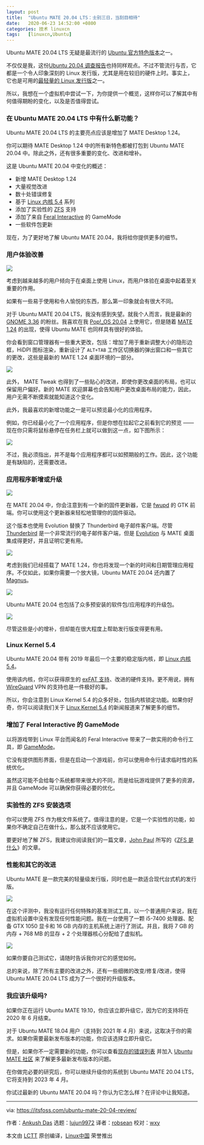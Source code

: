 ```yaml
---
layout: post
title:	"Ubuntu MATE 20.04 LTS：士别三日，当刮目相待"
date:	2020-06-23 14:52:00 +0800 
categories:	技术 linuxcn 
tags:	[linuxcn,Ubuntu]
---
```



Ubuntu MATE 20.04 LTS 无疑是最流行的 [Ubuntu 官方特色版本](https://itsfoss.com/which-ubuntu-install/)之一。


不仅仅是我，这份[Ubuntu 20.04 调查报告](https://ubuntu.com/blog/ubuntu-20-04-survey-results)也持同样观点。不过不管流行与否，它都是一个令人印象深刻的 Linux 发行版，尤其是用在较旧的硬件上时。事实上，它也是可用的[最轻量的 Linux 发行版](https://itsfoss.com/lightweight-linux-beginners/)之一。


所以，我想在一个虚拟机中尝试一下，为你提供一个概览，这样你可以了解其中有何值得期盼的变化，以及是否值得尝试。


### 在 Ubuntu MATE 20.04 LTS 中有什么新功能？






Ubuntu MATE 20.04 LTS 的主要亮点应该是增加了 MATE Desktop 1.24。


你可以期待 MATE Desktop 1.24 中的所有新特色都被打包到 Ubuntu MATE 20.04 中。除此之外，还有很多重要的变化、改进和增补。


这是 Ubuntu MATE 20.04 中变化的概述：


* 新增 MATE Desktop 1.24
* 大量视觉改进
* 数十处错误修复
* 基于 [Linux 内核 5.4](https://itsfoss.com/linux-kernel-5-4/) 系列
* 添加了实验性的 [ZFS](https://itsfoss.com/what-is-zfs/) 支持
* 添加了来自 [Feral Interactive](https://github.com/FeralInteractive/gamemode) 的 GameMode
* 一些软件包更新


现在，为了更好地了解 Ubuntu MATE 20.04，我将给你提供更多的细节。


### 用户体验改善


![](/Asserts/Images//attachment/album/202006/23/144243b14l43vzr2p73vdb.jpg)


考虑到越来越多的用户倾向于在桌面上使用 Linux，而用户体验在桌面中起着至关重要的作用。


如果有一些易于使用和令人愉悦的东西，那么第一印象就会有很大不同。


对于 Ubuntu MATE 20.04 LTS，我没有感到失望。就我个人而言，我是最新的 [GNOME 3.36](https://itsfoss.com/gnome-3-36-release/) 的粉丝。我喜欢在我 [Pop!\_OS 20.04](/article-12175-1.html) 上使用它，但是随着 [MATE 1.24](https://mate-desktop.org/blog/2020-02-10-mate-1-24-released/) 的出现，使得 Ubuntu MATE 也同样具有很好的体验。


你会看到窗口管理器有一些重大更改，包括：增加了用于重新调整大小的隐形边框，HiDPI 图标渲染，重新设计了 `ALT+TAB` 工作区切换器的弹出窗口和一些其它的更改，这些是最新的 MATE 1.24 桌面环境的一部分。


![](/Asserts/Images//attachment/album/202006/23/144305u4e1nsdd4gza0115.png)


此外， MATE Tweak 也得到了一些贴心的改进，即使你更改桌面的布局，也可以保留用户偏好。新的 MATE 欢迎屏幕也会告知用户更改桌面布局的能力，因此，用户无需不断摸索就能知道这个变化。


此外，我最喜欢的新增功能之一是可以预览最小化的应用程序。


例如，你已经最小化了一个应用程序，但是你想在拉起它之前看到它的预览 —— 现在你只需将鼠标悬停在任务栏上就可以做到这一点，如下图所示：


![](/Asserts/Images//attachment/album/202006/23/144333pgrmxgvnru0vnm0l.png)


不过，我必须指出，并不是每个应用程序都可以如预期般的工作。因此，这个功能是有缺陷的，还需要改进。


### 应用程序新增或升级


![](/Asserts/Images//attachment/album/202006/23/144349d6jtqzcdq1wd12w5.png)


在 MATE 20.04 中，你会注意到有一个新的固件更新器，它是 [fwupd](https://fwupd.org) 的 GTK 前端。你可以使用这个更新器来轻松地管理你的固件驱动。


这个版本也使用 Evolution 替换了 Thunderbird 电子邮件客户端。尽管 [Thunderbird](https://www.thunderbird.net/en-US/) 是一个非常流行的电子邮件客户端，但是 [Evolution](https://wiki.gnome.org/Apps/Evolution) 与 MATE 桌面集成得更好，并且证明它更有用。


![](/Asserts/Images//attachment/album/202006/23/144413ymmsrb5z8nbmpmsc.png)


考虑到我们已经搭载了 MATE 1.24，你也将发现一个新的时间和日期管理应用程序。不仅如此，如果你需要一个放大镜，Ubuntu MATE 20.04 还内置了 [Magnus](https://kryogenix.org/code/magnus/)。


![](/Asserts/Images//attachment/album/202006/23/144443zv3s4nifspfi79ss.jpg)


Ubuntu MATE 20.04 也包括了众多预安装的软件包/应用程序的升级包。


![](/Asserts/Images//attachment/album/202006/23/144502asrjcjyozzszosyy.png)


尽管这些是小的增补，但却能在很大程度上帮助发行版变得更有用。


### Linux Kernel 5.4


Ubuntu MATE 20.04 带有 2019 年最后一个主要的稳定版内核，即 [Linux 内核 5.4](https://itsfoss.com/linux-kernel-5-4/)。


使用该内核，你可以获得原生的 [exFAT 支持](https://cloudblogs.microsoft.com/opensource/2019/08/28/exfat-linux-kernel/)、改进的硬件支持。更不用说，拥有 [WireGuard](https://wiki.ubuntu.com/WireGuard) VPN 的支持也是一件极好的事。


所以，你会注意到 Linux Kernel 5.4 的众多好处，包括内核锁定功能。如果你好奇，你可以阅读我们关于 [Linux Kernel 5.4](https://itsfoss.com/linux-kernel-5-4/) 的新闻报道来了解更多的细节。


### 增加了 Feral Interactive 的 GameMode


以将游戏带到 Linux 平台而闻名的 Feral Interactive 带来了一款实用的命令行工具，即 [GameMode](https://github.com/FeralInteractive/gamemode)。


它没有提供图形界面，但是在启动一个游戏前，你可以使用命令行请求临时性的系统优化。


虽然这可能不会给每个系统都带来很大的不同，而是给玩游戏提供了更多的资源，并且 GameMode 可以确保你获得必要的优化。


### 实验性的 ZFS 安装选项


你可以使用 ZFS 作为根文件系统了。值得注意的是，它是一个实验性的功能，如果你不确定自己在做什么，那么就不应该使用它。


要更好地了解 ZFS，我建议你阅读我们的一篇文章，[John Paul](https://itsfoss.com/author/john/) 所写的《[ZFS 是什么](https://itsfoss.com/what-is-zfs/)》的文章。


### 性能和其它的改进


Ubuntu MATE 是一款完美的轻量级发行版，同时也是一款适合现代台式机的发行版。


![](/Asserts/Images//attachment/album/202006/23/144522t22a8q8mw7z9iwuf.jpg)


在这个评测中，我没有运行任何特殊的基准测试工具，以一个普通用户来说，我在虚拟机设置中没有发现任何性能问题。我在一台使用了一颗 i5-7400 处理器、配备 GTX 1050 显卡和 16 GB 内存的主机系统上进行了测试。并且，我将 7 GB 的内存 + 768 MB 的显存 + 2 个处理器核心分配给了虚拟机。


![](/Asserts/Images//attachment/album/202006/23/144541vcn6gw6j0zwhlp01.png)


如果你要自己测试它，请随时告诉我你对它的感觉如何。


总的来说，除了所有主要的改进之外，还有一些细微的改变/修复/改进，使得 Ubuntu MATE 20.04 LTS 成为了一个很好的升级版本。


### 我应该升级吗?


如果你正在运行 Ubuntu MATE 19.10，你应该立即升级它，因为它的支持将在 2020 年 6 月结束。


对于 Ubuntu MATE 18.04 用户（支持到 2021 年 4 月）来说，这取决于你的需求。如果你需要最新发布版本的功能，你应该选择立即升级它。


但是，如果你不一定需要新的功能，你可以查看[现存的错误列表](https://bugs.launchpad.net/ubuntu-mate) 并加入 [Ubuntu MATE 社区](https://ubuntu-mate.community/) 来了解更多最新发布版本的问题。


在你做完必要的研究后，你可以继续升级你的系统到 Ubuntu MATE 20.04 LTS，它将支持到 2023 年 4 月。


你试过最新的 Ubuntu MATE 20.04 吗？你认为它怎么样？在评论中让我知道。




---


via: <https://itsfoss.com/ubuntu-mate-20-04-review/>


作者：[Ankush Das](https://itsfoss.com/author/ankush/) 选题：[lujun9972](https://github.com/lujun9972) 译者：[robsean](https://github.com/robsean) 校对：[wxy](https://github.com/wxy)


本文由 [LCTT](https://github.com/LCTT/TranslateProject) 原创编译，[Linux中国](https://linux.cn/) 荣誉推出
